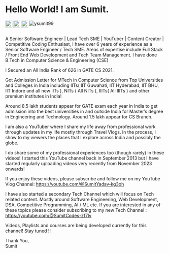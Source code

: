 # Hello World! I am Sumit. 

<a href="https://www.linkedin.com/in/sumit-yadav-73b594126/">
  <img align="left" alt="Sumit Yadav - LinkedIn" width="22px" src="https://cdn.jsdelivr.net/npm/simple-icons@v3/icons/linkedin.svg"/>
</a>
<a href="mailto:ysumit99@gmail.com">
  <img align="left" alt="Sumit Yadav - Mail" width="22px" src="https://img.icons8.com/ios-glyphs/30/000000/new-post.png"/>
</a>
<a href="https://www.youtube.com/channel/UCzkVq0M1cJPpGCNOrlxJEVg">
  <img align="left" alt="Sumit Yadav - Youtube" width="22px" src="https://cdn.jsdelivr.net/npm/simple-icons@v3/icons/youtube.svg"/>
</a>
<img src="https://komarev.com/ghpvc/?username=ysumit99" alt="ysumit99"/>
<br />
<br />

A Senior Software Engineer | Lead Tech SME | YouTuber | Content Creator | Competitive Coding Enthusiast, I have over 6 years of experience as a Senior Software Engineer / Tech SME. Areas of expertise include Full Stack / Front End Web Development and Tech Team Management. I have done B.Tech in Computer Science & Engineering (CSE)

I Secured an All India Rank of 626 in GATE CS 2021. 

Got Admission Letter for MTech in Computer Science from Top Universities and Colleges in India including IITs( IIT Guwahati, IIT Hyderabad, IIT BHU, IIT Indore and all new IITs ), NITs ( All NITs ), IIITs( All IIITs ) and other premium institutes in India! 

Around 8.5 lakh students appear for GATE exam each year in India to get admission into the best universities in and outside India for Master’s degree in Engineering and Technology. Around 1.5 lakh appear for CS Branch.

I am also a YouTuber where I share my life away from professional work through updates in my life mostly through Travel Vlogs. In the process, I show to my viewers the places that I explore across India and possibly the globe. 

I do share some of my professional experiences too (though rarely) in these videos! I started this YouTube channel back in September 2013 but I have started regularly uploading videos very recently from November 2023 onwards! 

If you enjoy these videos, please subscribe and follow me on my YouTube Vlog Channel: https://youtube.com/@SumitYadav-kg3oh


I have also started a secondary Tech Channel which will focus on Tech related content. Mostly around Software Engineering, Web Development, DSA, Competitive Programming, AI / ML etc. If you are interested in any of these topics please consider subscribing to my new Tech Channel : https://youtube.com/@SumitCodes-zf7lv 

Videos, Playlists and courses are being developed currently for this channel! Stay tuned !!

Thank You,<br />
Sumit<br />
